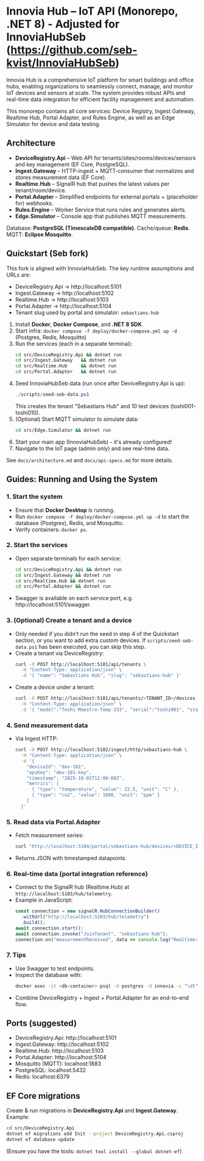 # Innovia Hub – IoT API (Monorepo, .NET 8) - Adjusted for InnoviaHubSeb (https://github.com/seb-kvist/InnoviaHubSeb)

Innovia Hub is a comprehensive IoT platform for smart buildings and office hubs, enabling organizations to seamlessly connect, manage, and monitor IoT devices and sensors at scale. The system provides robust APIs and real-time data integration for efficient facility management and automation.

This monorepo contains all core services: Device Registry, Ingest Gateway, Realtime Hub, Portal Adapter, and Rules Engine, as well as an Edge Simulator for device and data testing.

## Architecture
- **DeviceRegistry.Api** – Web API for tenants/sites/rooms/devices/sensors and key management (EF Core, PostgreSQL).
- **Ingest.Gateway** – HTTP-ingest + MQTT-consumer that normalizes and stores measurement data (EF Core).
- **Realtime.Hub** – SignalR hub that pushes the latest values per tenant/room/device.
- **Portal.Adapter** – Simplified endpoints for external portals + (placeholder for) webhooks.
- **Rules.Engine** – Worker Service that runs rules and generates alerts.
- **Edge.Simulator** – Console app that publishes MQTT measurements.

Database: **PostgreSQL (TimescaleDB compatible)**. Cache/queue: **Redis**. MQTT: **Eclipse Mosquitto**.

## Quickstart (Seb fork)
This fork is aligned with InnoviaHubSeb. The key runtime assumptions and URLs are:
- DeviceRegistry.Api → http://localhost:5101
- Ingest.Gateway → http://localhost:5102
- Realtime.Hub → http://localhost:5103
- Portal.Adapter → http://localhost:5104
- Tenant slug used by portal and simulator: `sebastians-hub`

1. Install **Docker**, **Docker Compose**, and **.NET 8 SDK**.
2. Start infra: `docker compose -f deploy/docker-compose.yml up -d` (Postgres, Redis, Mosquitto)
3. Run the services (each in a separate terminal):
   ```bash
   cd src/DeviceRegistry.Api && dotnet run
   cd src/Ingest.Gateway   && dotnet run
   cd src/Realtime.Hub     && dotnet run
   cd src/Portal.Adapter   && dotnet run
   ```
4. Seed InnoviaHubSeb data (run once after DeviceRegistry.Api is up):
   ```powershell
   ./scripts/seed-seb-data.ps1
   ```
   This creates the tenant "Sebastians Hub" and 10 test devices (toshi001-toshi010).
5. (Optional) Start MQTT simulator to simulate data:
   ```bash
   cd src/Edge.Simulator && dotnet run
   ```
6. Start your main app (InnoviaHubSeb) - it's already configured!
7. Navigate to the IoT page (admin only) and see real-time data.

See `docs/architecture.md` and `docs/api-specs.md` for more details.

## Guides: Running and Using the System

### 1. Start the system
- Ensure that **Docker Desktop** is running.
- Run `docker compose -f deploy/docker-compose.yml up -d` to start the database (Postgres), Redis, and Mosquitto.
- Verify containers: `docker ps`.

### 2. Start the services
- Open separate terminals for each service:
  ```bash
  cd src/DeviceRegistry.Api && dotnet run
  cd src/Ingest.Gateway && dotnet run
  cd src/Realtime.Hub && dotnet run
  cd src/Portal.Adapter && dotnet run
  ```
- Swagger is available on each service port, e.g. http://localhost:5101/swagger.

### 3. (Optional) Create a tenant and a device
- Only needed if you didn't run the seed in step 4 of the Quickstart section, or you want to add extra custom devices. If `scripts/seed-seb-data.ps1` has been executed, you can skip this step.
- Create a tenant via DeviceRegistry:
  ```bash
  curl -X POST http://localhost:5101/api/tenants \
    -H "Content-Type: application/json" \
    -d '{ "name": "Sebastians Hub", "slug": "sebastians-hub" }'
  ```
- Create a device under a tenant:
  ```bash
  curl -X POST http://localhost:5101/api/tenants/<TENANT_ID>/devices \
    -H "Content-Type: application/json" \
    -d '{ "model":"Toshi-Maestro-Temp-333", "serial":"toshi001", "status":"active" }'
  ```

### 4. Send measurement data
- Via Ingest HTTP:
  ```bash
  curl -X POST http://localhost:5102/ingest/http/sebastians-hub \
    -H "Content-Type: application/json" \
    -d '{
      "deviceId": "dev-101",
      "apiKey": "dev-101-key",
      "timestamp": "2025-10-01T12:00:00Z",
      "metrics": [
        { "type": "temperature", "value": 22.5, "unit": "C" },
        { "type": "co2", "value": 1000, "unit": "ppm" }
      ]
    }'
  ```

### 5. Read data via Portal.Adapter
- Fetch measurement series:
  ```bash
  curl "http://localhost:5104/portal/sebastians-hub/devices/<DEVICE_ID>/series?type=co2&from=2025-09-01T00:00:00Z&to=2025-10-01T23:59:59Z"
  ```
- Returns JSON with timestamped datapoints.

### 6. Real-time data (portal integration reference)
- Connect to the SignalR hub (Realtime.Hub) at `http://localhost:5103/hub/telemetry`.
- Example in JavaScript:
  ```js
  const connection = new signalR.HubConnectionBuilder()
    .withUrl("http://localhost:5103/hub/telemetry")
    .build();
  await connection.start();
  await connection.invoke("JoinTenant", "sebastians-hub");
  connection.on("measurementReceived", data => console.log("Realtime:", data));
  ```

### 7. Tips
- Use Swagger to test endpoints.
- Inspect the database with:
  ```bash
  docker exec -it <db-container> psql -U postgres -d innovia -c "\dt"
  ```
- Combine DeviceRegistry + Ingest + Portal.Adapter for an end-to-end flow.

## Ports (suggested)
- DeviceRegistry.Api: http://localhost:5101
- Ingest.Gateway:    http://localhost:5102
- Realtime.Hub:      http://localhost:5103
- Portal.Adapter:    http://localhost:5104
- Mosquitto (MQTT):  localhost:1883
- PostgreSQL:        localhost:5432
- Redis:             localhost:6379

## EF Core migrations
Create & run migrations in **DeviceRegistry.Api** and **Ingest.Gateway**. Example:
```bash
cd src/DeviceRegistry.Api
dotnet ef migrations add Init --project DeviceRegistry.Api.csproj
dotnet ef database update
```
(Ensure you have the tools: `dotnet tool install --global dotnet-ef`)
